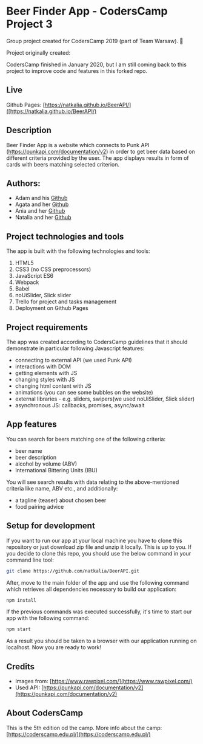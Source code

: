 # Beer Finder App - CodersCamp Project 3

Group project created for CodersCamp 2019 (part of Team Warsaw). :beer:

Project originally created: 

CodersCamp finished in January 2020, but I am still coming back to this project to improve code and features in this forked repo.

## Live

Github Pages: [https://natkalia.github.io/BeerAPI/]([https://natkalia.github.io/BeerAPI/)

## Description 

Beer Finder App is a website which connects to Punk API (https://punkapi.com/documentation/v2) in order to get beer data based on different criteria provided by the user. 
The app displays results in form of cards with beers matching selected criterion. 

## Authors:

- Adam and his [Github](https://github.com/adamsobiesak)
- Agata and her [Github](https://github.com/ceglarzagata)
- Ania and her [Github](https://github.com/apiwonska)
- Natalia and her [Github](https://github.com/natkalia)
	
## Project technologies and tools

The app is built with the following technologies and tools:

1. HTML5
2. CSS3 (no CSS preprocessors)
3. JavaScript ES6
4. Webpack
5. Babel
6. noUiSlider, Slick slider
7. Trello for project and tasks management
8. Deployment on Github Pages

## Project requirements

The app was created according to CodersCamp guidelines that it should demonstrate in particular following Javascript features:

* connecting to external API (we used Punk API)
* interactions with DOM
* getting elements with JS
* changing styles with JS
* changing html content with JS
* animations (you can see some bubbles on the website)
* external libraries - e.g. sliders, swipers(we used noUiSlider, Slick slider)
* asynchronous JS: callbacks, promises, async/await

## App features

You can search for beers matching one of the following criteria:

* beer name
* beer description
* alcohol by volume (ABV)
* International Bittering Units (IBU)

You will see search results with data relating to the above-mentioned criteria like name, ABV etc., and additionally:

* a tagline (teaser) about chosen beer
* food pairing advice

## Setup for development

If you want to run our app at your local machine you have to clone this repository or just download zip file and unzip it locally. This is up to you. If you decide to clone this repo, you should use the below command in your command line tool: 
```bash
git clone https://github.com/natkalia/BeerAPI.git
```
After, move to the main folder of the app and use the following command which retrieves all dependencies necessary to build our application:
```bash
npm install
```
If the previous commands was executed successfully, it's time to start our app with the following command:
```bash
npm start
```
As a result you should be taken to a browser with our application running on localhost. Now you are ready to work!

## Credits

* Images from: [https://www.rawpixel.com/](https://www.rawpixel.com/)
* Used API: [https://punkapi.com/documentation/v2](https://punkapi.com/documentation/v2)

## About CodersCamp

This is the 5th edition od the camp. 
More info about the camp: [https://coderscamp.edu.pl/](https://coderscamp.edu.pl/)